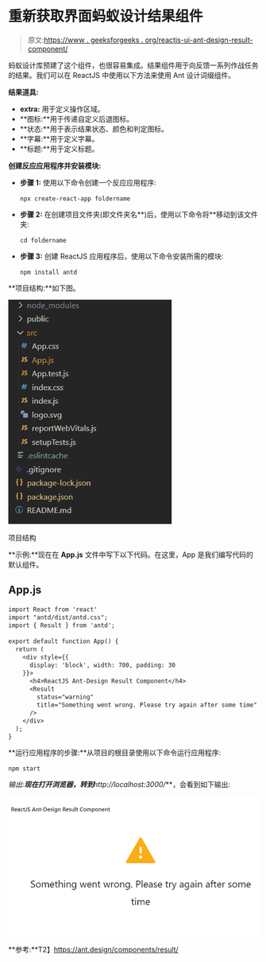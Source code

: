 # 重新获取界面蚂蚁设计结果组件

> 原文:[https://www . geeksforgeeks . org/reactjs-ui-ant-design-result-component/](https://www.geeksforgeeks.org/reactjs-ui-ant-design-result-component/)

蚂蚁设计库预建了这个组件，也很容易集成。结果组件用于向反馈一系列作战任务的结果。我们可以在 ReactJS 中使用以下方法来使用 Ant 设计词缀组件。

**结果道具:**

*   **extra:** 用于定义操作区域。
*   **图标:**用于传递自定义后退图标。
*   **状态:**用于表示结果状态、颜色和判定图标。
*   **字幕:**用于定义字幕。
*   **标题:**用于定义标题。

**创建反应应用程序并安装模块:**

*   **步骤 1:** 使用以下命令创建一个反应应用程序:

    ```
    npx create-react-app foldername
    ```

*   **步骤 2:** 在创建项目文件夹(即文件夹名**)后，使用以下命令将**移动到该文件夹:

    ```
    cd foldername
    ```

*   **步骤 3:** 创建 ReactJS 应用程序后，使用以下命令安装所需的模块:

    ```
    npm install antd
    ```

**项目结构:**如下图。

![](img/f04ae0d8b722a9fff0bd9bd138b29c23.png)

项目结构

**示例:**现在在 **App.js** 文件中写下以下代码。在这里，App 是我们编写代码的默认组件。

## App.js

```
import React from 'react'
import "antd/dist/antd.css";
import { Result } from 'antd';

export default function App() {
  return (
    <div style={{
      display: 'block', width: 700, padding: 30
    }}>
      <h4>ReactJS Ant-Design Result Component</h4>
      <Result
        status="warning"
        title="Something went wrong. Please try again after some time"
      />
    </div>
  );
}
```

**运行应用程序的步骤:**从项目的根目录使用以下命令运行应用程序:

```
npm start
```

**输出:**现在打开浏览器，转到***http://localhost:3000/***，会看到如下输出:

![](img/26ad913c6b50072d78395ddd265599d5.png)

**参考:**T2】https://ant.design/components/result/